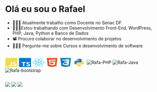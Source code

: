 # Olá eu sou o Rafael
- 👨🏿‍🏫 Atualmente trabalho como Docente no Senac DF
- 🧑🏿‍💻Estou trabalhando com Desenvolvimento Front-End, WordPress, PHP, Java, Python e Banco de Dados
- 📽️ Procuro colaborar no desenvolvimento de projetos
- 🧑🏿‍💻 Pergunte-me sobre Cursos e desenvolvimento de software

 <div style="display: inline_block"><br>
  <img align="center" alt="Rafa-Js" height="30" width="40" src="https://raw.githubusercontent.com/devicons/devicon/master/icons/javascript/javascript-plain.svg">
  <img align="center" alt="Rafa-Ts" height="30" width="40" src="https://raw.githubusercontent.com/devicons/devicon/master/icons/typescript/typescript-plain.svg">
  <img align="center" alt="Rafa-React" height="30" width="40" src="https://raw.githubusercontent.com/devicons/devicon/master/icons/react/react-original.svg">
  <img align="center" alt="Rafa-HTML" height="30" width="40" src="https://raw.githubusercontent.com/devicons/devicon/master/icons/html5/html5-original.svg">
  <img align="center" alt="Rafa-CSS" height="30" width="40" src="https://raw.githubusercontent.com/devicons/devicon/master/icons/css3/css3-original.svg">
  <img align="center" alt="Rafa-Python" height="30" width="40" src="https://raw.githubusercontent.com/devicons/devicon/master/icons/python/python-original.svg">
  <img align="center" alt="Rafa-PHP" height="30" width="40" src="https://raw.githubusercontent.com/jmnote/z-icons/master/svg/php.svg">
   <img align="center" alt="Rafa-Java" height="30" width="40" src="https://raw.githubusercontent.com/jmnote/z-icons/master/svg/java.svg">
  <img align="center" alt="Rafa-bootstrap" height="30" width="40" src="https://raw.githubusercontent.com/jmnote/z-icons/master/svg/bootstrap.svg">
  </div>
  
  ##
 <div> 
  <a href="https://instagram.com/rafaelrfe" target="_blank"><img src="https://img.shields.io/badge/-Instagram-%23E4405F?style=for-the-badge&logo=instagram&logoColor=white" target="_blank"></a>
  <a href = "mailto:rafaelrfe@hotmail.com"><img src="https://img.shields.io/badge/-Gmail-%23333?style=for-the-badge&logo=gmail&logoColor=white" target="_blank"></a>
  <a href="https://www.linkedin.com/in/rafael-do-sacramento-bomfim-9150784b" target="_blank"><img src="https://img.shields.io/badge/-LinkedIn-%230077B5?style=for-the-badge&logo=linkedin&logoColor=white" target="_blank"></a> 
</div>
